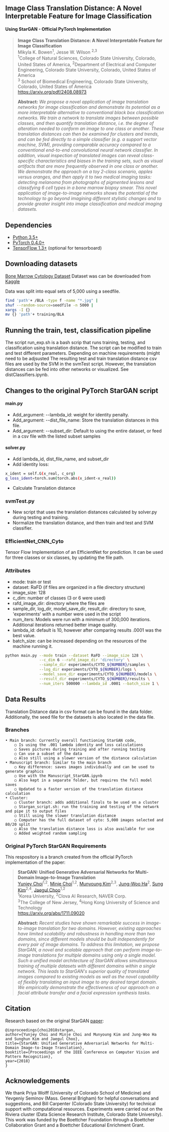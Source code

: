 ## Image Class Translation Distance: A Novel Interpretable Feature for Image Classification
#### Using StarGAN - Official PyTorch Implementation

> **Image Class Translation Distance: A Novel Interpretable Feature for Image Classification**<br>
> Mikyla K. Bowen<sup>1</sup>, Jesse W. Wilson <sup>2,3</sup><br/>
> <sup>1</sup>College of Natural Sciences, Colorado State University, Colorado, United States of America, <sup>2</sup>Department of Electrical and Computer Engineering, Colorado State University, Colorado, United States of America<br>
> <sup>3</sup> School of Biomedical Engineering, Colorado State University, Colorado, United States of America<br/>
> https://arxiv.org/pdf/2408.08973 <br>
>
> **Abstract:** *We propose a novel application of image translation networks for image classification and demonstrate its
potential as a more interpretable alternative to conventional black box classification networks. We train a
network to translate images between possible classes, and then quantify translation distance, i.e. the degree
of alteration needed to conform an image to one class or another. These translation distances can then be
examined for clusters and trends, and can be fed directly to a simple classifier (e.g. a support vector machine,
SVM), providing comparable accuracy compared to a conventional end-to-end convolutional neural network
classifier. In addition, visual inspection of translated images can reveal class-specific characteristics and
biases in the training sets, such as visual artifacts that are more frequently observed in one class or another.
We demonstrate the approach on a toy 2-class scenario, apples versus oranges, and then apply it to two
medical imaging tasks: detecting melanoma from photographs of pigmented lesions and classifying 6 cell
types in a bone marrow biopsy smear. This novel application of image-to-image networks shows the potential
of the technology to go beyond imagining different stylistic changes and to provide greater insight into
image classification and medical imaging datasets.*


## Dependencies
* [Python 3.5+](https://www.continuum.io/downloads)
* [PyTorch 0.4.0+](http://pytorch.org/)
* [TensorFlow 1.3+](https://www.tensorflow.org/) (optional for tensorboard)


## Downloading datasets
[Bone Marrow Cytology Dataset](https://www.cancerimagingarchive.net/collection/bone-marrow-cytomorphology_mll_helmholtz_fraunhofer/)
Dataset was can be downloaded from [Kaggle](https://www.kaggle.com/datasets/andrewmvd/bone-marrow-cell-classification/data)

Data was split into equal sets of 5,000 using a seedfile.
```bash
find 'path'+ /BLA -type f -name "*.jpg" |
shuf --random-source=seedfile -n 5000 |
xargs -I {}
mv {} 'path'+ training/BLA
```

## Running the train, test, classification pipeline
The script run_exp.sh is a bash scrip that runs training, testing, and classification using translation distance. The script can be modified to train and test different parameters. 
Depending on machine requirements (might need to be adjsusted 
The resulting test and train translation distance csv files are used by the SVM in the svmTest script. However, the translation distances can be fed into other networks or visualized. See distClassifiers.ipynb. 


## Changes to the original PyTorch StarGAN script
#### main.py
- Add_argument: --lambda_id: weight for identity penalty.
- Add_argument: --dist_file_name: Store the translation distances in this file.
- Add_argument: --subset_dir: Default to using the entire dataset, or feed in a csv file with the listed subset samples

#### solver.py
- Add lambda_id, dist_file_name, and subset_dir
- Add identity loss:
``` bash
x_ident = self.G(x_real, c_org)
g_loss_ident=torch.sum(torch.abs(x_ident-x_real))
```
- Calculate Translation distance

### svmTest.py
- New script that uses the translation distances calculated by solver.py during testing and training.
- Normalize the translation distance, and then train and test and SVM classifier.

### EfficientNet_CNN_Cyto
Tensor Flow Implementation of an EfficientNet for prediction. It can be used for three classes or six classes, by updating the file path. 


### Attributes
- mode: train or test
- dataset: RaFD (if files are organized in a file directory structure)
- image_size: 128
- c_dim: number of classes (3 or 6 were used)
- rafd_image_dir: directory where the files are
- sample_dir, log_dir, model_save_dir, result_dir: directory to save, 'experiments' with a number were used in the script
- num_iters: Models were run with a minimum of 300,000 iterations. Additional iterations returned better image quality.
- lambda_id: default is 10, however after comparing results .0001 was the best value.
- batch_size: can be increased depending on the resources of the machine running it. 

```bash
python main.py --mode train --dataset RaFD --image_size 128 \
               --c_dim 6 --rafd_image_dir 'directory' \
               --sample_dir experiments/CYTO_${NUMBER}/samples \
               --log_dir experiments/CYTO_${NUMBER}/logs \
               --model_save_dir experiments/CYTO_${NUMBER}/models \
               --result_dir experiments/CYTO_${NUMBER}/results \
               --num_iters 500000 --lambda_id .0001 --batch_size 1 \
```

## Data Results
Translation Distance data in csv format can be found in the data folder. Additionally, the seed file for the datasets is also located in the data file.  


### Branches
	• Main branch: Currently overall functioning StarGAN code, 
		○ Is using the .001 lambda identity and loss calculations
		○ Saves pictures during training and after running testing
		○ Can use a subset of the data
		○ Also still using a slower version of the distance calculation
	• Manuscript branch: Similar to the main branch
		○ Key difference: saves images individually and can be used to generate graphics
		○ Use with the Manuscript_StarGAN.ipynb
		○ Also kept in a separate folder, but requires the full model saves
		○ Updated to a faster version of the translation distance calculation
	• Cluster:
		○ Cluster branch: adds additional finals to be used on a cluster
		○ Stargan_script.sh: run the training and testing of the network and pipe it to output files
		○ Still using the slower translation distance
		○ Computer has the full dataset of cyto: 5,000 images selected and 80/20 split
		○ Also the translation distance loss is also available for use
		○ Added weighted random sampling 


### Original PyTorch StarGAN Requirements 
This respository is a branch created from the official PyTorch implementation of the paper: 

> **StarGAN: Unified Generative Adversarial Networks for Multi-Domain Image-to-Image Translation**<br>
> [Yunjey Choi](https://github.com/yunjey)<sup>1,2</sup>, [Minje Choi](https://github.com/mjc92)<sup>1,2</sup>, [Munyoung Kim](https://www.facebook.com/munyoung.kim.1291)<sup>2,3</sup>, [Jung-Woo Ha](https://www.facebook.com/jungwoo.ha.921)<sup>2</sup>, [Sung Kim](https://www.cse.ust.hk/~hunkim/)<sup>2,4</sup>, [Jaegul Choo](https://sites.google.com/site/jaegulchoo/)<sup>1,2</sup>    <br/>
> <sup>1</sup>Korea University, <sup>2</sup>Clova AI Research, NAVER Corp. <br>
> <sup>3</sup>The College of New Jersey, <sup>4</sup>Hong Kong University of Science and Technology <br/>
> https://arxiv.org/abs/1711.09020 <br>
>
> **Abstract:** *Recent studies have shown remarkable success in image-to-image translation for two domains. However, existing approaches have limited scalability and robustness in handling more than two domains, since different models should be built independently for every pair of image domains. To address this limitation, we propose StarGAN, a novel and scalable approach that can perform image-to-image translations for multiple domains using only a single model. Such a unified model architecture of StarGAN allows simultaneous training of multiple datasets with different domains within a single network. This leads to StarGAN's superior quality of translated images compared to existing models as well as the novel capability of flexibly translating an input image to any desired target domain. We empirically demonstrate the effectiveness of our approach on a facial attribute transfer and a facial expression synthesis tasks.*


## Citation
Research based on the original StarGAN [paper](https://arxiv.org/abs/1711.09020):
```
@inproceedings{choi2018stargan,
author={Yunjey Choi and Minje Choi and Munyoung Kim and Jung-Woo Ha and Sunghun Kim and Jaegul Choo},
title={StarGAN: Unified Generative Adversarial Networks for Multi-Domain Image-to-Image Translation},
booktitle={Proceedings of the IEEE Conference on Computer Vision and Pattern Recognition},
year={2018}
}
```

## Acknowledgements
We thank Priya Wolff (University of Colorado School of Medicine) and Yevgeniy Seminov (Mass. General Brigham) for helpful
conversations and suggestions, and Bill Carpenter (Colorado State University) for technical support with computational resources.
Experiments were carried out on the Riviera cluster (Data Science Research Institute, Colorado State University). This work was
funded by the Boettcher Foundation through a Boettcher Collaboration Grant and a Boettcher Educational Enrichment Grant.
